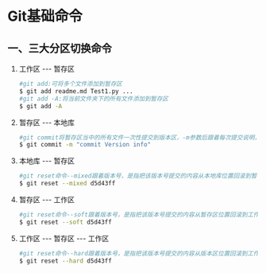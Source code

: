 # Git基础命令

## 一、三大分区切换命令

1. 工作区 --- 暂存区

   ```sh
   #git add:可将多个文件添加到暂存区
   $ git add readme.md Test1.py ...
   #git add -A:将当前文件夹下的所有文件添加到暂存区
   $ git add -A
   ```

2. 暂存区 --- 本地库

   ```sh
   #git commit将暂存区当中的所有文件一次性提交到版本区，-m参数后跟着每次提交说明，对哪些地方进行修改的简述。
   $ git commit -m "commit Version info"
   ```

3. 本地库 --- 暂存区

   ```sh
   #git reset命令--mixed跟着版本号，是指把该版本号提交的内容从本地库位置回滚到暂存区。
   $ git reset --mixed d5d43ff
   ```

4. 暂存区 --- 工作区

   ```sh
   #git reset命令--soft跟着版本号，是指把该版本号提交的内容从暂存区位置回滚到工作区。
   $ git reset --soft d5d43ff
   ```

5. 工作区 --- 暂存区 --- 工作区

   ```sh
   #git reset命令--hard跟着版本号，是指把该版本号提交的内容从版本区位置回滚到工作区。
   $ git reset --hard d5d43ff
   ```

   

